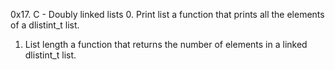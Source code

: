 0x17. C - Doubly linked lists
0. Print list
a function that prints all the elements of a dlistint_t list.

1. List length
a function that returns the number of elements in a linked dlistint_t list.